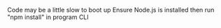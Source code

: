 Code may be a little slow to boot up
Ensure Node.js is installed then run "npm install" in program CLI
